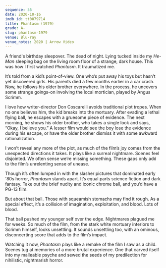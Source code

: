 ```yaml
---
sequence: 55
date: 2020-10-16
imdb_id: tt0079714
title: Phantasm (1979)
grade: A-
slug: phantasm-1979
venue: Blu-ray
venue_notes: 2020 | Arrow Video
---
```


A friend's birthday sleepover. The dead of night. Lying tucked inside my _He-Man_ sleeping bag on the living room floor of a strange, dark house. This was how I first watched _Phantasm_. It traumatized me.

<!-- end -->

It’s told from a kid’s point-of-view. One who’s put away his toys but hasn’t yet discovered girls. His parents died a few months earlier in a car crash. Now, he follows his older brother everywhere. In the process, he uncovers some strange goings-on involving the local mortician, played by Angus Scrimm.

I love how writer-director Don Coscarelli avoids traditional plot tropes. When no one believes him, the kid breaks into the mortuary. After evading a lethal flying ball, he escapes with a gruesome piece of evidence. The next morning, he shows his older brother, who takes a single look and says, “Okay, I believe you.” A lesser film would see the boy lose the evidence during his escape, or have the older brother dismiss it with some awkward rationalization.

I won’t reveal any more of the plot, as much of the film’s joy comes from the unexpected directions it takes. It plays like a surreal nightmare. Scenes feel disjointed. We often sense we’re missing something. These gaps only add to the film’s unrelenting sense of unease.

Though it’s often lumped in with the slasher pictures that dominated early '80s horror, _Phantasm_ stands apart. It’s equal parts science fiction and dark fantasy. Take out the brief nudity and iconic chrome ball, and you’d have a PG-13 film.

But about that ball. Those with squeamish stomachs may find it rough. As a special effect, it’s a collision of imagination, exploitation, and blood. Lots of blood.

That ball pushed my younger self over the edge. Nightmares plagued me for weeks. So much of the film, from the stark white mortuary interiors to Scrimm himself, looks unsettling. It sounds unsettling too, with an ominous, disconcerting score that adds to the film’s impact.

Watching it now, _Phantasm_ plays like a remake of the film I saw as a child. Scenes tug at memories of a more brutal experience. One that carved itself into my malleable psyche and sewed the seeds of my predilection for nihilistic, nightmarish horror.